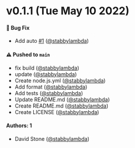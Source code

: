 # v0.1.1 (Tue May 10 2022)

#### 🐛 Bug Fix

- Add auto [#1](https://github.com/stabbylambda/trashcal/pull/1) ([@stabbylambda](https://github.com/stabbylambda))

#### ⚠️ Pushed to `main`

- fix build ([@stabbylambda](https://github.com/stabbylambda))
- update ([@stabbylambda](https://github.com/stabbylambda))
- Create node.js.yml ([@stabbylambda](https://github.com/stabbylambda))
- Add format ([@stabbylambda](https://github.com/stabbylambda))
- Add tests ([@stabbylambda](https://github.com/stabbylambda))
- Update README.md ([@stabbylambda](https://github.com/stabbylambda))
- Create README.md ([@stabbylambda](https://github.com/stabbylambda))
- Create LICENSE ([@stabbylambda](https://github.com/stabbylambda))

#### Authors: 1

- David Stone ([@stabbylambda](https://github.com/stabbylambda))
